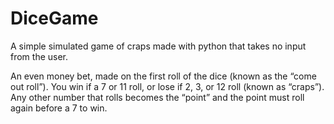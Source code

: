 # DiceGame
A simple simulated game of craps made with python that takes no input from the user.

An even money bet, made on the first roll of the dice (known as the “come out roll”). You win if a 7 or 11 roll, or lose if 2, 3, or 12 roll (known as “craps”).
Any other number that rolls becomes the “point” and the point must roll again before a 7 to win.
